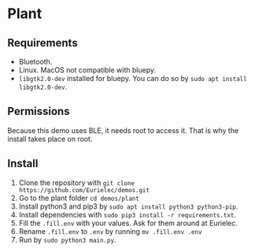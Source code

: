 # Plant

## Requirements

- Bluetooth.
- Linux. MacOS not compatible with bluepy.
- `libgtk2.0-dev` installed for bluepy. You can do so by `sudo apt install libgtk2.0-dev`.

## Permissions

Because this demo uses BLE, it needs root to access it. That is why the install takes place on root.

## Install

1. Clone the repository with `git clone https://github.com/Eurielec/demos.git`
2. Go to the plant folder `cd demos/plant`
3. Install python3 and pip3 by `sudo apt install python3 python3-pip`.
4. Install dependencies with `sudo pip3 install -r requirements.txt`.
5. Fill the `.fill.env` with your values. Ask for them around at Eurielec.
6. Rename `.fill.env` to `.env` by running `mv .fill.env .env`
7. Run by `sudo python3 main.py`.
